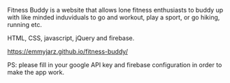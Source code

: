 Fitness Buddy is a website that allows lone fitness enthusiasts to buddy up with like minded induviduals to go and workout, play a sport, or go hiking, running etc.

HTML, CSS, javascript, jQuery and firebase.

https://emmyjarz.github.io/fitness-buddy/

PS: please fill in your google API key and firebase configuration in order to make the app work.

